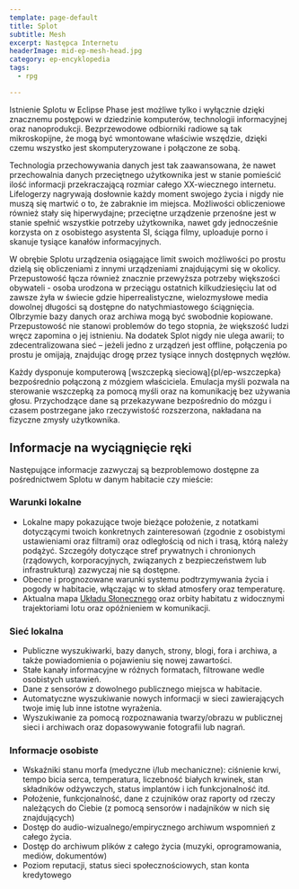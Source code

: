 ```yaml
---
template: page-default
title: Splot
subtitle: Mesh
excerpt: Następca Internetu
headerImage: mid-ep-mesh-head.jpg
category: ep-encyklopedia
tags:
  - rpg

---
```

Istnienie Splotu w Eclipse Phase jest możliwe tylko i wyłącznie dzięki znacznemu postępowi w dziedzinie komputerów, technologii informacyjnej oraz nanoprodukcji. Bezprzewodowe odbiorniki radiowe są tak mikroskopijne, że mogą być wmontowane właściwie wszędzie, dzięki czemu wszystko jest skomputeryzowane i połączone ze sobą.

Technologia przechowywania danych jest tak zaawansowana, że nawet przechowalnia danych przeciętnego użytkownika jest w stanie pomieścić ilość informacji przekraczającą rozmiar całego XX-wiecznego internetu. Lifelogerzy nagrywają dosłownie każdy moment swojego życia i nigdy nie muszą się martwić o to, że zabraknie im miejsca. Możliwości obliczeniowe również stały się hiperwydajne; przeciętne urządzenie przenośne jest w stanie spełnić wszystkie potrzeby użytkownika, nawet gdy jednocześnie korzysta on z osobistego asystenta SI, ściąga filmy, uploaduje porno i skanuje tysiące kanałów informacyjnych.

W obrębie Splotu urządzenia osiągające limit swoich możliwości po prostu dzielą się obliczeniami z innymi urządzeniami znajdującymi się w okolicy. Przepustowość łącza również znacznie przewyższa potrzeby większości obywateli - osoba urodzona w przeciągu ostatnich kilkudziesięciu lat od zawsze żyła w świecie gdzie hiperrealistyczne, wielozmysłowe media dowolnej długości są dostępne do natychmiastowego ściągnięcia. Olbrzymie bazy danych oraz archiwa mogą być swobodnie kopiowane. Przepustowość nie stanowi problemów do tego stopnia, że większość ludzi wręcz zapomina o jej istnieniu. Na dodatek Splot nigdy nie ulega awarii; to zdecentralizowana sieć – jeżeli jedno z urządzeń jest offline, połączenia po prostu je omijają, znajdując drogę przez tysiące innych dostępnych węzłów.

Każdy dysponuje komputerową [wszczepką sieciową]{pl/ep-wszczepka} bezpośrednio połączoną z mózgiem właściciela. Emulacja myśli pozwala na sterowanie wszczepką za pomocą myśli oraz na komunikację bez używania głosu. Przychodzące dane są przekazywane bezpośrednio do mózgu i czasem postrzegane jako rzeczywistość rozszerzona, nakładana na fizyczne zmysły użytkownika.

## Informacje na wyciągnięcie ręki

Następujące informacje zazwyczaj są bezproblemowo dostępne za pośrednictwem Splotu w danym habitacie czy mieście:

### Warunki lokalne

*   Lokalne mapy pokazujące twoje bieżące położenie, z notatkami dotyczącymi twoich konkretnych zainteresowań (zgodnie z osobistymi ustawieniami oraz filtrami) oraz odległością od nich i trasą, którą należy podążyć. Szczegóły dotyczące stref prywatnych i chronionych (rządowych, korporacyjnych, związanych z bezpieczeństwem lub infrastrukturą) zazwyczaj nie są dostępne.
*   Obecne i prognozowane warunki systemu podtrzymywania życia i pogody w habitacie, włączając w to skład atmosfery oraz temperaturę.
*   Aktualna mapa [Układu Słonecznego]((#)) oraz orbity habitatu z widocznymi trajektoriami lotu oraz opóźnieniem w komunikacji.

### Sieć lokalna

*   Publiczne wyszukiwarki, bazy danych, strony, blogi, fora i archiwa, a także powiadomienia o pojawieniu się nowej zawartości.
*   Stałe kanały informacyjne w różnych formatach, filtrowane wedle osobistych ustawień.
*   Dane z sensorów z dowolnego publicznego miejsca w habitacie.
*   Automatyczne wyszukiwanie nowych informacji w sieci zawierających twoje imię lub inne istotne wyrażenia.
*   Wyszukiwanie za pomocą rozpoznawania twarzy/obrazu w publicznej sieci i archiwach oraz dopasowywanie fotografii lub nagrań.

### Informacje osobiste

*   Wskaźniki stanu morfa (medyczne i/lub mechaniczne): ciśnienie krwi, tempo bicia serca, temperatura, liczebność białych krwinek, stan składników odżywczych, status implantów i ich funkcjonalność itd.
*   Położenie, funkcjonalność, dane z czujników oraz raporty od rzeczy należących do Ciebie (z pomocą sensorów i nadajników w nich się znajdujących)
*   Dostęp do audio-wizualnego/empirycznego archiwum wspomnień z całego życia.
*   Dostęp do archiwum plików z całego życia (muzyki, oprogramowania, mediów, dokumentów)
*   Poziom reputacji, status sieci społecznościowych, stan konta kredytowego
